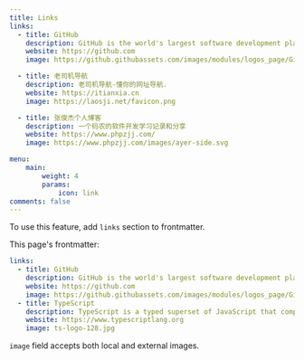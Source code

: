 ```yaml
---
title: Links
links:
  - title: GitHub
    description: GitHub is the world's largest software development platform.
    website: https://github.com
    image: https://github.githubassets.com/images/modules/logos_page/GitHub-Mark.png

  - title: 老司机导航
    description: 老司机导航-懂你的网址导航.
    website: https://itianxia.cn
    image: https://laosji.net/favicon.png

  - title: 张俊杰个人博客
    description: 一个码农的软件开发学习记录和分享
    website: https://www.phpzjj.com/
    image: https://www.phpzjj.com/images/ayer-side.svg

menu:
    main: 
        weight: 4
        params:
            icon: link
comments: false
---
```


To use this feature, add `links` section to frontmatter.

This page's frontmatter:

```yaml
links:
  - title: GitHub
    description: GitHub is the world's largest software development platform.
    website: https://github.com
    image: https://github.githubassets.com/images/modules/logos_page/GitHub-Mark.png
  - title: TypeScript
    description: TypeScript is a typed superset of JavaScript that compiles to plain JavaScript.
    website: https://www.typescriptlang.org
    image: ts-logo-128.jpg
```

`image` field accepts both local and external images.
